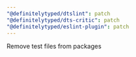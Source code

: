 ```yaml
---
"@definitelytyped/dtslint": patch
"@definitelytyped/dts-critic": patch
"@definitelytyped/eslint-plugin": patch
---
```


Remove test files from packages
